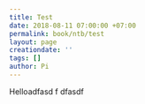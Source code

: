 ```yaml
---
title: Test
date: 2018-08-11 07:00:00 +07:00
permalink: book/ntb/test
layout: page
creationdate: ''
tags: []
author: Pi
---
```


Helloadfasd f dfasdf